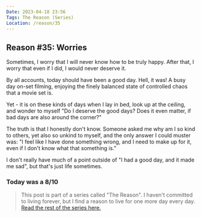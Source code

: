 ```yaml
---
Date: 2023-04-18 23:56
Tags: The Reason (Series)
Location: /reason/35
---
```


## Reason #35: Worries
Sometimes, I worry that I will never know how to be truly happy. After that, I worry that even if I did, I would never deserve it.

By all accounts, today should have been a good day. Hell, it was! A busy day on-set filming, enjoying the finely balanced state of controlled chaos that a movie set is.

Yet - it is on these kinds of days when I lay in bed, look up at the ceiling, and wonder to myself "Do I deserve the good days? Does it even matter, if bad days are also around the corner?"

The truth is that I honestly don't know. Someone asked me why am I so kind to others, yet also so unkind to myself, and the only answer I could muster was: "I feel like I have done something wrong, and I need to make up for it, even if I don't know what that something is."

I don't really have much of a point outside of "I had a good day, and it made me sad", but that's just life sometimes.

### Today was a 8/10

>This post is part of a series called "The Reason". I haven't committed to living forever, but I find a reason to live for one more day every day. [Read the rest of the series here.](/reason/)